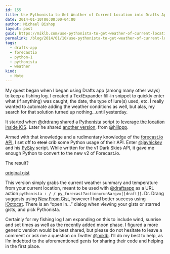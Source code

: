 ```yaml
---
id: 155
title: Use Pythonista to Get Weather of Current Location into Drafts App
date: 2014-01-10T00:00:00-04:00
author: Michael Bishop
layout: post
guid: https://miklb.com/use-pythonista-to-get-weather-of-current-location-into-drafts-app
permalink: /blog/2014/01/10/use-pythonista-to-get-weather-of-current-location-into-drafts-app/
tags:
  - drafts-app
  - forecastio
  - python-1
  - pythonista
  - weather
kind:
  - Note
---
```

<p>My quest began when I began using Drafts app (among many other ways) to keep a fishing log. I created a TextExpander fill-in snippet to quickly enter what (if anything) was caught, the date, the type of lure(s) used, etc. I really wanted to automate adding the weather conditions as well, but alas, my search for that solution turned up nothing…until yesterday.</p>

<p>It started when <a href="https://twitter.com/drdrang">@drdrang</a> shared a <a href="http://omz-software.com/pythonista/">Pythonista</a> script to <a href="http://www.leancrew.com/all-this/2014/01/location-and-leverage/">leverage the location inside iOS</a>. Later he shared <a href="https://gist.github.com/hiilppp/8268816">another version</a>, from <a href="https://twitter.com/hiilppp">@hiilppp</a>.</p>

<p>Armed with that knowledge and a rudimentary knowledge of the <a href="https://developer.forecast.io">forecast.io API</a>, I set off to <strike>steal</strike> crib some Python usage of their API. Enter  <a href="https://twitter.com/jayhickey">@jayhickey</a> and his <a href="https://github.com/jayhickey/Pythonista-Scripts/blob/master/PySky.py">PySky</a> script. While written for the v1 Dark Skies API, it gave me enough Python to convert to the new v2 of Forecast.io.</p>

<p>The result?</p>

<script src="https://gist.github.com/miklb/8346411.js"></script>

<p><a href="https://gist.github.com/miklb/8346411">original gist</a></p>

<p>This version simply grabs the current weather summary and temperature from your current location, meant to be used with <a href="https://twitter.com/draftsapp">@draftsapp</a> as a URL action <code class="highlighter-rouge">pythonista : / / py_forecast?action=run&argv=[[draft]]</code>. Dr. Drang suggests using <a href="https://gist.github.com/omz/4076735">New From Gist</a>, however I had better success using <a href="http://ioctocat.com">iOctocat</a>. There is an “open in…” dialog when viewing your gists or starred gists, and pick Pythonista.</p>

<p>Certainly for my fishing log I am expanding on this to include wind, sunrise and set times as well as the recently added moon phase. I figured a more generic version would be best shared, but please do not hesitate to leave a comment or  ask me a question on Twitter <a href="https://twitter.com/miklb">@miklb</a>. I’ll do my best to help, as I’m indebted to the aforementioned gents for sharing their code and helping in the first place.</p>
